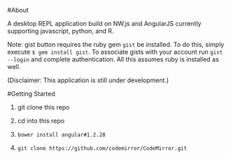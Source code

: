 #About

A desktop REPL application build on NW.js and AngularJS currently supporting javascript, python, and R.

Note: gist button requires the ruby gem `gist` be installed. To do this, simply execute `$ gem install gist`. To associate gists with your account run `gist --login` and complete authentication. All this assumes ruby is installed as well.

(Disclaimer: This application is still under development.)

#Getting Started

1) git clone this repo

2) cd into this repo

3) `bower install angular#1.2.28`

4) `git clone https://github.com/codemirror/CodeMirror.git`